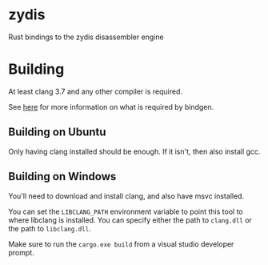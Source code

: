 # zydis
Rust bindings to the zydis disassembler engine

# Building
At least clang 3.7 and any other compiler is required.

See [here](https://rust-lang-nursery.github.io/rust-bindgen/requirements.html) for more information on what is
required by bindgen.

## Building on Ubuntu
Only having clang installed should be enough. If it isn't, then also install gcc.

## Building on Windows
You'll need to download and install clang, and also have msvc installed.

You can set the `LIBCLANG_PATH` environment variable to point this tool to where libclang is installed. You can specify
either the path to `clang.dll` or the path to `libclang.dll`.

Make sure to run the `cargo.exe build` from a visual studio developer prompt.
